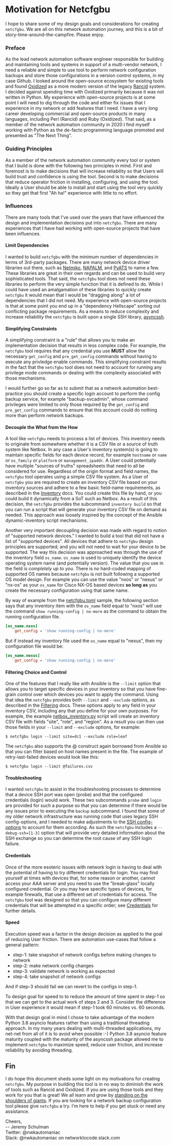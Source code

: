 # Motivation for Netcfgbu
I hope to share some of my design goals and considerations for creating
`netcfgbu`.  We are all on this network automation journey, and this is a bit
of story-time-around-the-campfire.  Please enjoy.

### Preface
As the lead network automation software engineer responsible for building and
maintaining tools and systems in support of a multi-vendor network, I need a
reliable and simple to use tool to perform network configuration backups and
store those configurations in a version control systems, in my case Github.  I
looked around the open-source ecosystem for existing tools and found
[Oxidized](https://github.com/ytti/oxidized) as a more modern version of the
legacy [Rancid](https://shrubbery.net/rancid/) system.  I decided against
spending time with Oxidized primarily because it was not written in Python. My
experience with open-source projects is at some point I will need to dig
through the code and either fix issues that I experience in my network or add
features that I need.  I have a very long career developing commercial and
open-source products in many languages, including Perl (Rancid) and Ruby
(Oxidized).  That said, as a member of the network automation community in 2020
I find myself working with Python as the de-facto programming language promoted
and presented as "The Next Thing".

### Guiding Principles
As a member of the network automation community every tool or system that I
build is done with the following two principles in mind.  First and foremost is
to make decisions that will increase reliability so that Users will build trust
and confidence is using the tool.  Second is to make decisions that reduce
operator friction in installing, configuring, and using the tool.  Ideally a
User should be able to install and start using the tool very quickly so they
get that first "Ah ha!" experience with little to no effort.

### Influences
There are many tools that I've used over the years that have influenced the design
and implementation decisions put into `netcfgbu`.  There are many experiences
that I have had working with open-source projects that have been influences.

#### Limit Dependencies
I wanted to build `netcfgbu` with the minimum number of dependencies in terms
of 3rd-party packages.  There are many network device driver libraries out
there, such as [Netmiko](https://github.com/ktbyers/netmiko),
[NAPALM](https://github.com/napalm-automation/napalm), and
[PyATS](https://github.com/CiscoTestAutomation/pyats) to name a few.  These
libraries are great in their own regards and can be used to build very
sophisticated tools.  That said, the `netcfgbu` tool does not need these
libraries to perform the very simple function that it is defined to do.  While
I could have used an amalgamation of these libraries to quickly create
`netcfgbu` it would mean that I would be "dragging along" a lot of dependencies
that I did not need.  My experience with open-source projects is that at
some point you end up in a "dependency Hellscape" sorting out conflicting
package requirements.  As a means to reduce complexity and increase reliability
the `netcfgbu` is built upon a single SSH library, [asyncssh](https://github.com/ronf/asyncssh).

#### Simplifying Constraints
A simplifying constraint is a "rule" that allows you to make an implementation
decision that results in less complex code.  For example, the `netcfgbu` tool
requires that any credential you use **MUST** allow the necessary `get_config`
and `pre_get_config` commands without having to execute any privledge enable
commands.  This simplifying constraint results in the fact that the `netcfgbu`
tool does not need to account for running any privilege mode commands or
dealing with the complexity associated with those mechanisms.

I would further go so far as to submit that as a network automation best-practice
you should create a specific login account to perform the config backup service, for example
"backup-svcadmin", whose command privileges were limited to only those
required by the `get_config` and `pre_get_config` commands to ensure that this
account could do nothing more than perform network backups.

#### Decouple the What from the How
A tool like `netcfgbu` needs to process a list of devices.  This inventory
needs to originate from somewhere whether it is a CSV file or a source of truth
system like Netbox.  In any case a User's inventory system(s) is going to
maintain specific fields for each device record, for example `hostname` or
`name` or `os_family` or `platform` or `management_ipaddr`.  A User could
potentially have multiple "sources of truths" spreadsheets that need to all be
considered for use.  Regardless of the origin format and field names, the
`netcfgbu` tool operates using a simple CSV file system. As a User of
`netcfgbu` you are required to create an inventory CSV file based on your
inventory sources and adhere to a few basic field-name requirements, as
described in the [Inventory](inventory.md) docs.  You could create this file by
hand, or you could build it dynamically from a SoT such as Netbox.  As a result
of this decision, the `netcfgbu` provides the subcommand `inventory build` so
that you can run a script that will generate your inventory CSV file on demand
as needed.  This approach was loosely inspired by the concept of the Ansible
dynamic-inventory script mechanisms.

Another very important decoupling decision was made with regard to notion of
"supported network devices."  I wanted to build a tool that did not have a list
of "supported devices".  All devices that adhere to `netcfgbu` design
principles are supported; and you will not need to wait for your device to be
supported. The way this decision was approached was through the use of the
inventory field `os_name`.  `os_name` is used to uniquely identify the device
operating system name (and potentially version). The value that you use in the
field *is completely up to you*.  There is no hard-coded mapping of supported
OS names because `netcfgbu` is not built following a supported OS model design.
For example you can use the value "nxos" or "nexus" or "nx-os" as your
`os_name` for Cisco NX-OS based devices **so long as** you create the necessary
configuration using that same name.

By way of example from the [netcfgbu.toml](../netcfgbu.toml) sample, the
following section says that any inventory item with the `os_name` field equal
to "nxos" will use the command `show running-config | no-more` as the command
to obtain the running configuration file.

```toml
[os_name.nxos]
    get_config = 'show running-config | no-more'
```

But if instead my inventory file used the `os_name` equal to "nexus", then my
configuration file would be:

```toml
[os_name.nexus]
    get_config = 'show running-config | no-more'
```

#### Filtering Choice and Control
One of the features that I really like with Ansible is the `--limit` option
that allows you to target specific devices in your inventory so that you have
fine-grain control over which devices you want to apply the command.  Using
that idea the `netcfgbu` provides both `--limit` and `--exclude` options, as
described in the [Filtering](usage-filtering.md) docs.  These options apply to
any field in your inventory CSV, including any that you define for your own purposes.
For example, the example [netbox_inventory.py](../netbox/netbox_inventory.py) script
will create an inventory CSV file with fields "site", "role", and "region".  As a
result you can then use those fields in your `--limit` and `--exclude` options,
for example:

```shell script
$ netcfgbu login --limit site=dc1 --exclude role=leaf
```

The `netcfgbu` also supports the @<filename> construct again borrowed from
Ansible so that you can filter based on host names present in the file.  The
example of retry-last-failed devices would look like this:

```shell script
$ netcfgbu login --limit @failures.csv
```

#### Troubleshooting
I wanted `netcfgbu` to assist in the troubleshooting processes to determine
that a device SSH port was open (probe) and that the configured credentials
(login) would work.  These two subcommands `probe` and `login` are provided for
such a purpose so that you can determine if there would be any issues prior to
executing the `backup` subcommand.  I found that some of my older network
infrastructure was running code that uses legacy SSH config-options, and I needed
to make adjustments to the [SSH config-options](config-ssh-options.md) to account
for them according.  As such the `netcfgbu` includes a `--debug-ssh=[1-3]` option
that will provide very detailed information about the SSH exchange so you can
determine the root cause of any SSH login failure.

#### Credentials
Once of the more esoteric issues with network login is having to deal with the
potential of having to try different credentials for login.  You may find
yourself at times with devices that, for some reason or another, cannot access
your AAA server and you need to use the "break-glass" locally configured
credential.  Or you may have specific types of devices, for example firewalls,
that use a different set of credentials for access.  The `netcfgbu` tool was
designed so that you can configure many different credentials that will be
attempted in a specific order; see [Credentials](config-credentials.md) for
further details.

#### Speed
Execution speed was a factor in the design decision as applied to the goal
of reducing User friction.  There are automation use-cases that follow
a general pattern:

   * step-1: take snapshot of network configs before making changes to network
   * step-2: make network config changes
   * step-3: validate network is working as expected
   * step-4: take snapshot of network configs

And if step-3 should fail we can revert to the configs in step-1.

To design goal for speed to to reduce the amount of time spent in step-1 so
that we can get to the actual work of steps 2 and 3.  Consider the difference
in User experience it would mean if step-1 took 60 minutes vs. 60 seconds.

With that design goal in mind I chose to take advantage of the modern Python
3.8 asyncio features rather than using a traditional threading approach.  In my
many years dealing with multi-threaded applications, my net-net from all of it
is to avoid when possible :-)  Python 3.8 asyncio feature maturity coupled with
the maturity of the asyncssh package allowed me to implement `netcfgbu` to
maximize speed, reduce user friction, and increase reliability by avoiding
threading.

## Fin
I do hope this document sheds some light on my motivations for creating
`netcfgbu`. My purpose in building this tool is in no way to diminish the work
of tools such as Rancid and Oxidized.  If you are using those tools and they
work for you that is great!  We all learn and grow by [standing on the
shoulders of
giants](https://en.wikipedia.org/wiki/Standing_on_the_shoulders_of_giants). If
you are looking for a network backup configuration tool please give `netcfgbu`
a try.  I'm here to help if you get stuck or need any assistance.

Cheers,<br/>
-- Jeremy Schulman<br/>
Twitter: @nwkautomaniac<br/>
Slack: @nwkautomaniac on networktocode.slack.com
